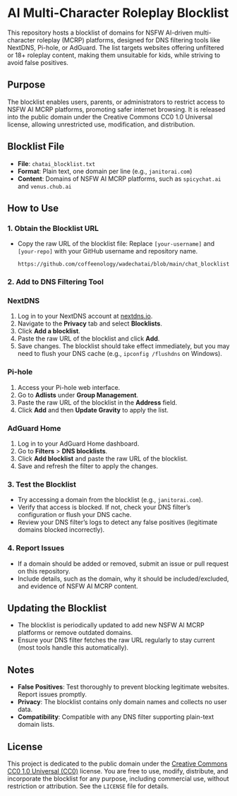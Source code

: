# AI Multi-Character Roleplay Blocklist

This repository hosts a blocklist of domains for NSFW AI-driven multi-character roleplay (MCRP) platforms, designed for DNS filtering tools like NextDNS, Pi-hole, or AdGuard. The list targets websites offering unfiltered or 18+ roleplay content, making them unsuitable for kids, while striving to avoid false positives.

## Purpose

The blocklist enables users, parents, or administrators to restrict access to NSFW AI MCRP platforms, promoting safer internet browsing. It is released into the public domain under the Creative Commons CC0 1.0 Universal license, allowing unrestricted use, modification, and distribution.

## Blocklist File

- **File**: `chatai_blocklist.txt`
- **Format**: Plain text, one domain per line (e.g., `janitorai.com`)
- **Content**: Domains of NSFW AI MCRP platforms, such as `spicychat.ai` and `venus.chub.ai`

## How to Use

### 1. Obtain the Blocklist URL

- Copy the raw URL of the blocklist file:
Replace `[your-username]` and `[your-repo]` with your GitHub username and repository name.
    
    ```
    https://github.com/coffeenology/wadechatai/blob/main/chat_blocklist.txt
    
    ```
    

### 2. Add to DNS Filtering Tool

### NextDNS

1. Log in to your NextDNS account at [nextdns.io](https://nextdns.io/).
2. Navigate to the **Privacy** tab and select **Blocklists**.
3. Click **Add a blocklist**.
4. Paste the raw URL of the blocklist and click **Add**.
5. Save changes. The blocklist should take effect immediately, but you may need to flush your DNS cache (e.g., `ipconfig /flushdns` on Windows).

### Pi-hole

1. Access your Pi-hole web interface.
2. Go to **Adlists** under **Group Management**.
3. Paste the raw URL of the blocklist in the **Address** field.
4. Click **Add** and then **Update Gravity** to apply the list.

### AdGuard Home

1. Log in to your AdGuard Home dashboard.
2. Go to **Filters** > **DNS blocklists**.
3. Click **Add blocklist** and paste the raw URL of the blocklist.
4. Save and refresh the filter to apply the changes.

### 3. Test the Blocklist

- Try accessing a domain from the blocklist (e.g., `janitorai.com`).
- Verify that access is blocked. If not, check your DNS filter’s configuration or flush your DNS cache.
- Review your DNS filter’s logs to detect any false positives (legitimate domains blocked incorrectly).

### 4. Report Issues

- If a domain should be added or removed, submit an issue or pull request on this repository.
- Include details, such as the domain, why it should be included/excluded, and evidence of NSFW AI MCRP content.

## Updating the Blocklist

- The blocklist is periodically updated to add new NSFW AI MCRP platforms or remove outdated domains.
- Ensure your DNS filter fetches the raw URL regularly to stay current (most tools handle this automatically).

## Notes

- **False Positives**: Test thoroughly to prevent blocking legitimate websites. Report issues promptly.
- **Privacy**: The blocklist contains only domain names and collects no user data.
- **Compatibility**: Compatible with any DNS filter supporting plain-text domain lists.

## License

This project is dedicated to the public domain under the [Creative Commons CC0 1.0 Universal (CC0)](https://creativecommons.org/publicdomain/zero/1.0/) license. You are free to use, modify, distribute, and incorporate the blocklist for any purpose, including commercial use, without restriction or attribution. See the `LICENSE` file for details.
